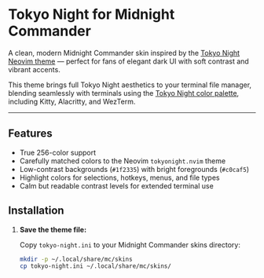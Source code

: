 # Tokyo Night for Midnight Commander

A clean, modern Midnight Commander skin inspired by the [Tokyo Night Neovim theme](https://github.com/folke/tokyonight.nvim) — perfect for fans of elegant dark UI with soft contrast and vibrant accents.

This theme brings full Tokyo Night aesthetics to your terminal file manager, blending seamlessly with terminals using the [Tokyo Night color palette](https://github.com/davidmathers/tokyo-night-kitty-theme), including Kitty, Alacritty, and WezTerm.

---

## Features

- True 256-color support
- Carefully matched colors to the Neovim `tokyonight.nvim` theme
- Low-contrast backgrounds (`#1f2335`) with bright foregrounds (`#c0caf5`)
- Highlight colors for selections, hotkeys, menus, and file types
- Calm but readable contrast levels for extended terminal use

## Installation

1. **Save the theme file:**

   Copy `tokyo-night.ini` to your Midnight Commander skins directory:

   ```bash
   mkdir -p ~/.local/share/mc/skins
   cp tokyo-night.ini ~/.local/share/mc/skins/

